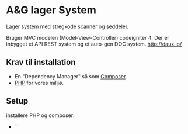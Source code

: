 # A&G lager System
Lager system med stregkode scanner og seddeler.

Bruger MVC modelen (Model-View-Controller) codeigniter 4.
Der er inbygget et API REST system og et auto-gen DOC system. http://daux.io/

## Krav til installation

 - En "Dependency Manager" så som [Composer](https://getcomposer.org/download//).
 - [PHP](https://www.php.net/downloads) for vores milijø.

## Setup

installere PHP og composer:
 - ``
